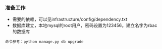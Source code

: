 ### 准备工作
* 需要的依赖，可以见infrastructure/config/dependency.txt
* 数据库建立，本地mysql的root用户，密码设置为123456，建立名字为rbac的数据库

`
命令参考：python manage.py db upgrade
`

